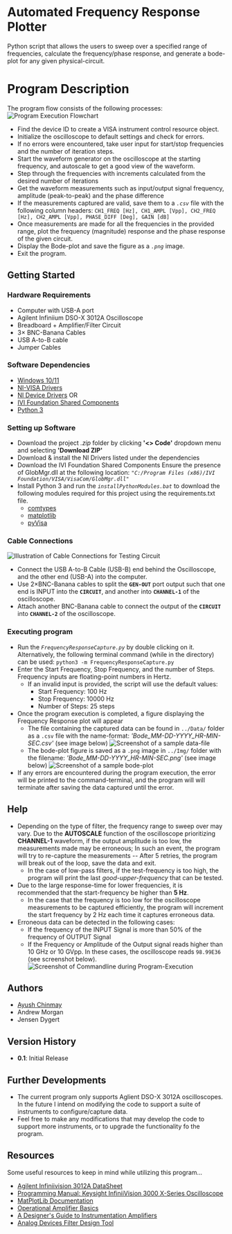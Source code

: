 # Automated Frequency Response Plotter
Python script that allows the users to sweep over a specified range of frequencies, calculate the frequency/phase response, and generate a bode-plot for any given physical-circuit.

# Program Description
The program flow consists of the following processes:
![Program Execution Flowchart](https://github.com/ayushchinmay/AutomatedFrequencyResponsePlotter/blob/main/readme_references/program-flow.png)
* Find the device ID to create a VISA instrument control resource object.
* Initialize the oscilloscope to default settings and check for errors.
* If no errors were encountered, take user input for start/stop frequencies and the number of iteration steps.
* Start the waveform generator on the oscilloscope at the starting frequency, and autoscale to get a good view of the waveform.
* Step through the frequencies with increments calculated from the desired number of iterations
* Get the waveform measurements such as input/output signal frequency, amplitude (peak-to-peak) and the phase difference
* If the measurements captured are valid, save them to a *`.csv`* file with the following column headers:
       `CH1_FREQ [Hz], CH1_AMPL [Vpp], CH2_FREQ [Hz], CH2_AMPL [Vpp], PHASE_DIFF [Deg], GAIN [dB]`
* Once measurements are made for all the frequencies in the provided range, plot the frequency (magnitude) response and the phase response of the given circuit.
* Display the Bode-plot and save the figure as a *`.png`* image.
* Exit the program.

## Getting Started

### Hardware Requirements
* Computer with USB-A port
* Agilent Infiniium DSO-X 3012A Oscilloscope
* Breadboard + Amplifier/Filter Circuit
* 3× BNC-Banana Cables
* USB A-to-B cable
* Jumper Cables

### Software Dependencies
* [Windows 10/11](https://www.microsoft.com/software-download/windows11)
* [NI-VISA Drivers](https://www.ni.com/en/support/downloads/drivers/download.ni-visa.html#494653)
* [NI Device Drivers](https://www.ni.com/en/support/downloads/drivers/download.ni-device-drivers.html#327643)
     OR
* [IVI Foundation Shared Components](https://www.ivifoundation.org/downloads/SharedComponents.htm)
* [Python 3](https://www.python.org/downloads/)

### Setting up Software
* Download the project *.zip* folder by clicking **'<> Code'** dropdown menu and selecting **'Download ZIP'**
* Download & install the NI Drivers listed under the dependencies
* Download the IVI Foundation Shared Components
     Ensure the presence of GlobMgr.dll at the following location: *`"C:/Program Files (x86)/IVI Foundation/VISA/VisaCom/GlobMgr.dll"`*
*  Install Python 3 and run the *`installPythonModules.bat`* to download the following modules required for this project using the requirements.txt file.
    * [comtypes](https://pypi.org/project/comtypes/)
    * [matplotlib](https://pypi.org/project/matplotlib/)
    * [pyVisa](https://pypi.org/project/PyVISA/)

### Cable Connections
![Illustration of Cable Connections for Testing Circuit](https://github.com/ayushchinmay/AutomatedFrequencyResponsePlotter/blob/main/readme_references/cable-connection-illustration.png)
* Connect the USB A-to-B Cable (USB-B) end behind the Oscilloscope, and the other end (USB-A) into the computer.
* Use 2×BNC-Banana cables to split the **`GEN-OUT`** port output such that one end is INPUT into the **`CIRCUIT`**, and another into **`CHANNEL-1`** of the oscilloscope. 
* Attach another BNC-Banana cable to connect the output of the **`CIRCUIT`** into **`CHANNEL-2`** of the oscilloscope.

### Executing program
* Run the *`FrequencyResponseCapture.py`* by double clicking on it.
    Alternatively, the following terminal command (while in the directory) can be used: ```python3 -m FrequencyResponseCapture.py```
* Enter the Start Frequency, Stop Frequency, and the number of Steps. Frequency inputs are floating-point numbers in Hertz.
    * If an invalid input is provided, the script will use the default values: 
        * Start Frequency: 100 Hz
        * Stop Frequency: 10000 Hz
        * Number of Steps: 25 steps
* Once the program execution is completed, a figure displaying the Frequency Response plot will appear
    * The file containing the captured data can be found in `../Data/` folder as a `.csv` file with the name-format: *'Bode_MM-DD-YYYY_HR-MIN-SEC.csv'* (see image below)
![Screenshot of a sample data-file](https://github.com/ayushchinmay/AutomatedFrequencyResponsePlotter/blob/main/readme_references/data-file-example.png)
    * The bode-plot figure is saved as a `.png` image in `../Img/` folder with the filename: *'Bode_MM-DD-YYYY_HR-MIN-SEC.png'* (see image below)
![Screenshot of a sample bode-plot](https://github.com/ayushchinmay/AutomatedFrequencyResponsePlotter/blob/main/readme_references/bode-plot-example.png)
* If any errors are encountered during the program execution, the error will be printed to the command-terminal, and the program will will terminate after saving the data captured until the error.

## Help
* Depending on the type of filter, the frequency range to sweep over may vary. Due to the **AUTOSCALE** function of the oscilloscope prioritizing **CHANNEL-1** waveform, if the output amplitude is too low, the measurements made may be erroneous; In such an event, the program will try to re-capture the measurements -- After 5 retries, the program will break out of the loop, save the data and exit.
    * In the case of low-pass filters, if the test-frequency is too high, the program will print the last *good-upper-frequency* that can be tested.
* Due to the large response-time for lower frequencies, it is recommended that the start-frequency be higher than **5 Hz**. 
    * In the case that the frequency is too low for the oscilloscope measurements to be captured efficiently, the program will increment the start frequency by 2 Hz each time it captures erroneous  data.
* Erroneous data can be detected in the following cases:
    * If the frequency of the INPUT Signal is more than 50% of the frequency of OUTPUT Signal
    * If the Frequency or Amplitude of the Output signal reads higher than 10 GHz or 10 GVpp. In these cases, the oscilloscope reads `98.99E36` (see screenshot below).
![Screenshot of Commandline during Program-Execution](https://github.com/ayushchinmay/AutomatedFrequencyResponsePlotter/blob/main/readme_references/program-execution-example.png)

## Authors
- [Ayush Chinmay](https://github.com/ayushchinmay)
- Andrew Morgan
- Jensen Dygert

## Version History
* **0.1**: Initial Release

## Further Developments
* The current program only supports Aglient DSO-X 3012A oscilloscopes. In the future I intend on modifying the code to support a suite of instruments to configure/capture data.
* Feel free to make any modifications that may develop the code to support more instruments, or to upgrade the functionality fo the program.

## Resources
Some useful resources to keep in mind while utilizing this program...
* [Agilent Infiniivision 3012A DataSheet](https://www.keysight.com/nl/en/support/DSOX3012A/oscilloscope-100-mhz-2-channels.html)
* [Programming Manual: Keysight InfiniiVision 3000 X-Series Oscilloscope](https://www.keysight.com/us/en/assets/9018-06894/programming-guides/9018-06894.pdf)
* [MatPlotLib Documentation](https://matplotlib.org/stable/index.html)
* [Operational Amplifier Basics](https://www.electronics-tutorials.ws/opamp/opamp_1.html)
* [A Designer's Guide to Instrumentation Amplifiers](https://www.analog.com/media/en/training-seminars/design-handbooks/designers-guide-instrument-amps-complete.pdf)
* [Analog Devices Filter Design Tool](https://tools.analog.com/en/filterwizard/)
